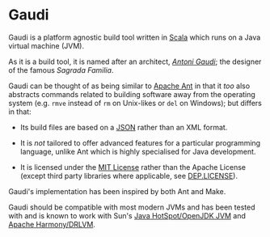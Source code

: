 Gaudi
=====

Gaudi is a platform agnostic build tool
written in [Scala](http://www.scala-lang.org) which runs on a Java virtual machine (JVM).

As it is a build tool, it is named after an architect, [*Antoni Gaudi*](http://en.wikipedia.org/wiki/Antoni_Gaudi);
the designer of the famous *Sagrada Familia*.

Gaudi can be thought of as being similar to
[Apache Ant](http://ant.apache.org) in that it *too* also abstracts commands related
to building software away from the operating system 
(e.g. `rmve` instead of `rm` on Unix-likes or `del` on Windows); 
but differs in that:

- Its build files are based on a [JSON](http://www.json.org) rather than an XML format.

- It is *not* tailored to offer advanced features for a particular programming
  language, unlike Ant which is highly specialised for Java development.

- It is licensed under the [MIT License](/blob/master/LICENSE) rather than the Apache License
  (except third party libraries where applicable, see [DEP.LICENSE](/blob/master/DEP.LICENSE)).

Gaudi's implementation has been inspired by both Ant and Make.

Gaudi should be compatible with most modern JVMs
and has been tested with and is known to work
with Sun's [Java HotSpot/OpenJDK JVM](http://java.sun.com) and [Apache Harmony/DRLVM](http://harmony.apache.org).

